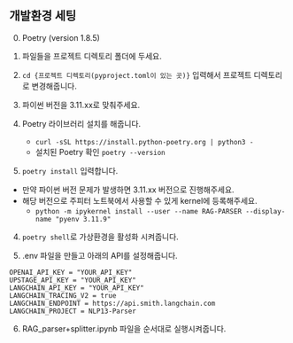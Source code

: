 ## 개발환경 세팅 

0. Poetry (version 1.8.5)

1. 파일들을 프로젝트 디렉토리 폴더에 두세요.

2. `cd {프로젝트 디렉토리(pyproject.toml이 있는 곳)}` 입력해서 프로젝트 디렉토리로 변경해줍니다. 

3. 파이썬 버전을 3.11.xx로 맞춰주세요.

3. Poetry 라이브러리 설치를 해줍니다.
    - `curl -sSL https://install.python-poetry.org | python3 -`
    - 설치된 Poetry 확인 `poetry --version`

3. `poetry install` 입력합니다. 
- 만약 파이썬 버전 문제가 발생하면 3.11.xx 버전으로 진행해주세요.
- 해당 버전으로 주피터 노트북에서 사용할 수 있게 kernel에 등록해주세요.
    - `python -m ipykernel install --user --name RAG-PARSER --display-name "pyenv 3.11.9"`

4. `poetry shell`로 가상환경을 활성화 시켜줍니다.

5. .env 파일을 만들고 아래의 API를 설정해줍니다.
```
OPENAI_API_KEY = "YOUR_API_KEY"
UPSTAGE_API_KEY = "YOUR_API_KEY"
LANGCHAIN_API_KEY = "YOUR_API_KEY"
LANGCHAIN_TRACING_V2 = true
LANGCHAIN_ENDPOINT = https://api.smith.langchain.com
LANGCHAIN_PROJECT = NLP13-Parser
```

6. RAG_parser+splitter.ipynb 파일을 순서대로 실행시켜줍니다.
